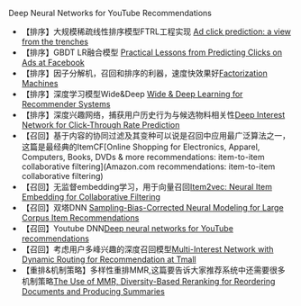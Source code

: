 
Deep Neural Networks for YouTube Recommendations


- 【排序】大规模稀疏线性排序模型FTRL工程实现 [Ad click prediction: a view from the trenches](http://www.eecs.tufts.edu/~dsculley/papers/ad-click-prediction.pdf)
- 【排序】GBDT LR融合模型 [Practical Lessons from Predicting Clicks on Ads at Facebook](https://quinonero.net/Publications/predicting-clicks-facebook.pdf)
- 【排序】因子分解机，召回和排序的利器，速度快效果好[Factorization Machines](https://www.csie.ntu.edu.tw/~b97053/paper/Rendle2010FM.pdf)
- 【排序】深度学习模型Wide&Deep [Wide & Deep Learning for Recommender Systems](https://arxiv.org/pdf/1606.07792)
- 【排序】深度兴趣网络，捕获用户历史行为与候选物料相关性[Deep Interest Network for Click-Through Rate Prediction](https://arxiv.org/pdf/1706.06978)
- 【召回】基于内容的协同过滤及其变种可以说是召回中应用最广泛算法之一，这篇是最经典的ItemCF[Online Shopping for Electronics, Apparel, Computers, Books, DVDs & more recommendations: item-to-item collaborative filtering](Amazon.com recommendations: item-to-item collaborative filtering)
- 【召回】无监督embedding学习，用于向量召回[Item2vec: Neural Item Embedding for Collaborative Filtering ](https://arxiv.org/pdf/1603.04259v2.pdf)
- 【召回】双塔DNN [Sampling-Bias-Corrected Neural Modeling for Large Corpus Item Recommendations](https://www.researchgate.net/publication/335768638_Sampling-bias-corrected_neural_modeling_for_large_corpus_item_recommendations)
- 【召回】Youtube DNN[Deep neural networks for YouTube recommendations](https://www.researchgate.net/publication/307573656_Deep_Neural_Networks_for_YouTube_Recommendations)
- 【召回】考虑用户多峰兴趣的深度召回模型[Multi-Interest Network with Dynamic Routing for Recommendation at Tmall](https://arxiv.org/pdf/1904.08030)
- 【重排&机制策略】多样性重排MMR,这篇要告诉大家推荐系统中还需要很多机制策略[The Use of MMR, Diversity-Based Reranking for Reordering Documents and Producing Summaries](https://www.cs.cmu.edu/~jgc/publication/The_Use_MMR_Diversity_Based_LTMIR_1998.pdf)


